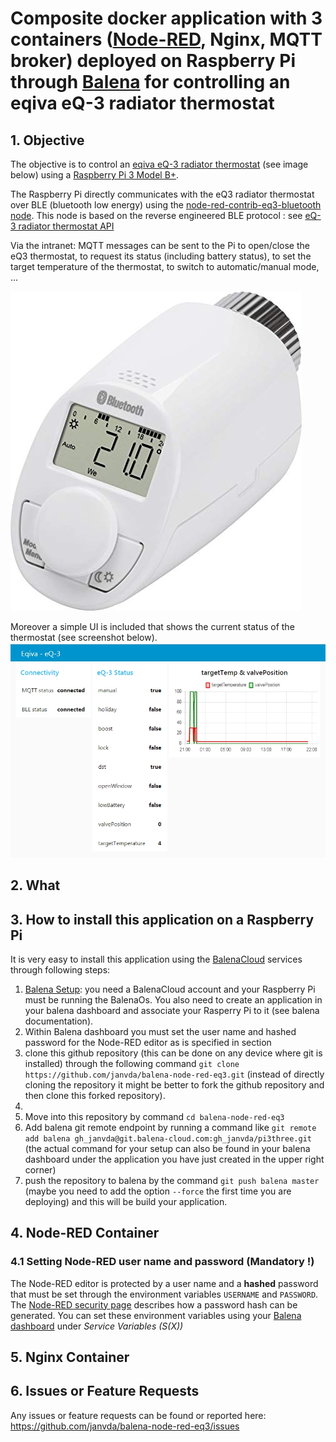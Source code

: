 # Composite docker application with 3 containers ([Node-RED](https://nodered.org/), Nginx, MQTT broker) deployed on Raspberry Pi through [Balena](https://www.balena.io) for controlling an eqiva eQ-3 radiator thermostat 
## 1. Objective
The objective is to control an [eqiva eQ-3 radiator thermostat](https://www.eq-3.com/products/eqiva/bluetooth-smart-radiator-thermostat.html) (see image below) using a [Raspberry Pi 3 Model B+](https://www.raspberrypi.org/products/raspberry-pi-3-model-b-plus/).

The Raspberry Pi directly communicates with the eQ3 radiator thermostat over BLE (bluetooth low energy) using the [node-red-contrib-eq3-bluetooth node](https://github.com/alikh31/node-red-contrib-eq3-bluetooth).  This node is based on the reverse engineered BLE protocol : see [eQ-3 radiator thermostat API](https://github.com/Heckie75/eQ-3-radiator-thermostat/blob/master/eq-3-radiator-thermostat-api.md)

Via the intranet: MQTT messages can be sent to the Pi to open/close the eQ3 thermostat, to request its status (including battery status), to set the target temperature of the thermostat, to switch to automatic/manual mode, ...

![eqiva eQ-3 bluetooth](./eqiva_eQ-3.jpg)

Moreover a simple UI is included that shows the current status of the thermostat (see screenshot below).
![simple UI to get current status](./eq3_nodered_dashboard_01.jpg)

## 2. What

## 3. How to install this application on a Raspberry Pi
It is very easy to install this application using the [BalenaCloud](https://www.balena.io/) services through following steps:
1. [Balena Setup](https://www.balena.io/): you need a BalenaCloud account and your Raspberry Pi must be running the BalenaOs.  You also need to create an application in your balena dashboard and associate your Rasperry Pi to it (see balena documentation).
2. Within Balena dashboard you must set the user name and hashed password for the Node-RED editor as is specified in section 
3. clone this github repository (this can be done on any device where git is installed) through the following command `git clone https://github.com/janvda/balena-node-red-eq3.git` (instead of directly cloning the repository it might be better to fork the github repository and then clone this forked repository).
4.  
3. Move into this repository by command `cd balena-node-red-eq3`
4. Add balena git remote endpoint by running a command like `git remote add balena gh_janvda@git.balena-cloud.com:gh_janvda/pi3three.git` (the actual command for your setup can also be found in your balena dashboard under the application you have just created in the upper right corner)
5. push the repository to balena by the command `git push balena master` (maybe you need to add the option `--force` the first time you are deploying) and this will be build your application.

## 4. Node-RED Container
### 4.1 Setting Node-RED user name and password (Mandatory !)
The Node-RED editor is protected by a user name and a **hashed** password that must be set through the environment variables `USERNAME` and  `PASSWORD`. The [Node-RED security page](https://nodered.org/docs/security) describes how a password hash can be generated.  You can set these environment variables using your [Balena dashboard](https://dashboard.balena-cloud.com) under
 *Service Variables (S(X))*
 
## 5. Nginx Container

## 6. Issues or Feature Requests
Any issues or feature requests can be found or reported here: https://github.com/janvda/balena-node-red-eq3/issues
